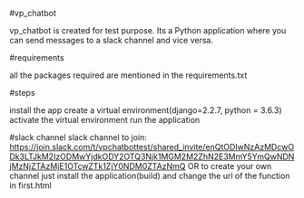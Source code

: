 #vp_chatbot

vp_chatbot is created for test purpose. Its a Python application where you can send messages to a slack channel and vice versa.

#requirements

all the packages required are mentioned in the requirements.txt

#steps

install the app
create a virtual environment(django=2.2.7, python = 3.6.3)
activate the virtual environment
run the application

#slack channel
slack channel to join: https://join.slack.com/t/vpchatbottest/shared_invite/enQtODIwNzAzMDcwODk3LTJkM2IzODMwYjdkODY2OTQ3Njk1MGM2M2ZhN2E3MmY5YmQwNDNjMzNjZTAzMjE1OTcwZTk1ZjY0NDM0ZTAzNmQ 
OR
to create your own channel just install the application(build) and change the url of the function in first.html 
